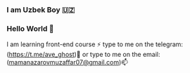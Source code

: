 ### I am Uzbek Boy 🇺🇿
### Hello World 👋
I am learning front-end course ⚡
type to me on the telegram:(https://t.me/ave_ghost)💬
or
type to me on the email:(mamanazarovmuzaffar07@gmail.com)📫
<!--
**mamanazarvvv/mamanazarvvv** is a ✨ _special_ ✨ repository because its `README.md` (this file) appears on your GitHub profile.

Here are some ideas to get you started:

- 🔭 I’m currently working on ...
- 🌱 I’m currently learning ...
- 👯 I’m looking to collaborate on ...
- 🤔 I’m looking for help with ...
- 💬 Ask me about ...
- 📫 How to reach me: ...
- 😄 Pronouns: ...
- ⚡ Fun fact: ...
-->

